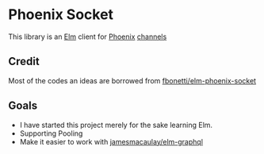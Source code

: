 # Phoenix Socket
This library is an [Elm](http://elm-lang.org/) client for [Phoenix](https://github.com/phoenixframework/phoenix) [channels](https://hexdocs.pm/phoenix/channels.html)


## Credit
Most of the codes an ideas are borrowed from [fbonetti/elm-phoenix-socket](https://github.com/fbonetti/elm-phoenix-socket)


## Goals
* I have started this project merely for the sake learning Elm.
* Supporting Pooling
* Make it easier to work with [jamesmacaulay/elm-graphql](https://github.com/jamesmacaulay/elm-graphql)
